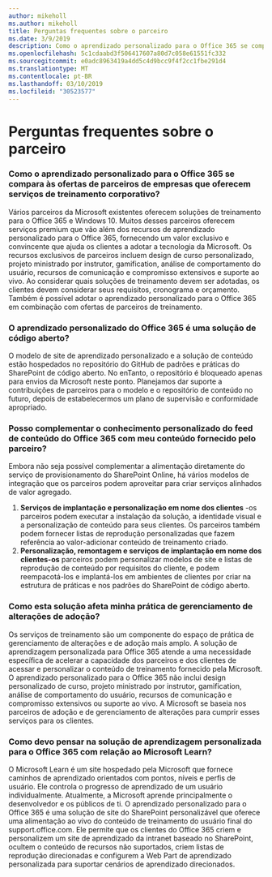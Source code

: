 ```yaml
---
author: mikeholl
ms.author: mikeholl
title: Perguntas frequentes sobre o parceiro
ms.date: 3/9/2019
description: Como o aprendizado personalizado para o Office 365 se compara às ofertas de parceiros de empresas que oferecem serviços de treinamento corporativo?
ms.openlocfilehash: 5c1cdaabd3f506417607a80d7c058e61551fc332
ms.sourcegitcommit: e0adc8963419a4dd5c4d9bcc9f4f2cc1fbe291d4
ms.translationtype: MT
ms.contentlocale: pt-BR
ms.lasthandoff: 03/10/2019
ms.locfileid: "30523577"
---
```

# <a name="partner-frequently-asked-questions"></a>Perguntas frequentes sobre o parceiro

### <a name="how-does-custom-learning-for-office-365-compare-to-partner-offerings-from-companies-that-provide-enterprise-training-services"></a>Como o aprendizado personalizado para o Office 365 se compara às ofertas de parceiros de empresas que oferecem serviços de treinamento corporativo?
Vários parceiros da Microsoft existentes oferecem soluções de treinamento para o Office 365 e Windows 10. Muitos desses parceiros oferecem serviços premium que vão além dos recursos de aprendizado personalizado para o Office 365, fornecendo um valor exclusivo e convincente que ajuda os clientes a adotar a tecnologia da Microsoft. Os recursos exclusivos de parceiros incluem design de curso personalizado, projeto ministrado por instrutor, gamification, análise de comportamento do usuário, recursos de comunicação e compromisso extensivos e suporte ao vivo. Ao considerar quais soluções de treinamento devem ser adotadas, os clientes devem considerar seus requisitos, cronograma e orçamento. Também é possível adotar o aprendizado personalizado para o Office 365 em combinação com ofertas de parceiros de treinamento.
 
### <a name="is-custom-learning-for-office-365-an-open-source-solution"></a>O aprendizado personalizado do Office 365 é uma solução de código aberto?
O modelo de site de aprendizado personalizado e a solução de conteúdo estão hospedados no repositório do GitHub de padrões e práticas do SharePoint de código aberto. No enTanto, o repositório é bloqueado apenas para envios da Microsoft neste ponto. Planejamos dar suporte a contribuições de parceiros para o modelo e o repositório de conteúdo no futuro, depois de estabelecermos um plano de supervisão e conformidade apropriado.  

### <a name="can-i-supplement-the-custom-learning-for-office-365-content-feed-with-my-partner-provided-content"></a>Posso complementar o conhecimento personalizado do feed de conteúdo do Office 365 com meu conteúdo fornecido pelo parceiro? 
Embora não seja possível complementar a alimentação diretamente do serviço de provisionamento do SharePoint Online, há vários modelos de integração que os parceiros podem aproveitar para criar serviços alinhados de valor agregado.

1. **Serviços de implantação e personalização em nome dos clientes** -os parceiros podem executar a instalação da solução, a identidade visual e a personalização de conteúdo para seus clientes. Os parceiros também podem fornecer listas de reprodução personalizadas que fazem referência ao valor-adicionar conteúdo de treinamento criado. 
2. **Personalização, remontagem e serviços de implantação em nome dos clientes-os** parceiros podem personalizar modelos de site e listas de reprodução de conteúdo por requisitos do cliente, e podem reempacotá-los e implantá-los em ambientes de clientes por criar na estrutura de práticas e nos padrões do SharePoint de código aberto. 

### <a name="how-does-this-solution-affect-my-adoption-change-management-practice"></a>Como esta solução afeta minha prática de gerenciamento de alterações de adoção? 
Os serviços de treinamento são um componente do espaço de prática de gerenciamento de alterações e de adoção mais amplo. A solução de aprendizagem personalizada para Office 365 atende a uma necessidade específica de acelerar a capacidade dos parceiros e dos clientes de acessar e personalizar o conteúdo de treinamento fornecido pela Microsoft. O aprendizado personalizado para o Office 365 não inclui design personalizado de curso, projeto ministrado por instrutor, gamification, análise de comportamento do usuário, recursos de comunicação e compromisso extensivos ou suporte ao vivo. A Microsoft se baseia nos parceiros de adoção e de gerenciamento de alterações para cumprir esses serviços para os clientes. 

### <a name="how-should-i-think-of-the-custom-learning-for-office-365-solution-with-respect-to-microsoft-learn"></a>Como devo pensar na solução de aprendizagem personalizada para o Office 365 com relação ao Microsoft Learn?
O Microsoft Learn é um site hospedado pela Microsoft que fornece caminhos de aprendizado orientados com pontos, níveis e perfis de usuário. Ele controla o progresso de aprendizado de um usuário individualmente. Atualmente, a Microsoft aprende principalmente o desenvolvedor e os públicos de ti. O aprendizado personalizado para o Office 365 é uma solução de site do SharePoint personalizável que oferece uma alimentação ao vivo do conteúdo de treinamento do usuário final do support.office.com. Ele permite que os clientes do Office 365 criem e personalizem um site de aprendizado da intranet baseado no SharePoint, ocultem o conteúdo de recursos não suportados, criem listas de reprodução direcionadas e configurem a Web Part de aprendizado personalizada para suportar cenários de aprendizado direcionados.
